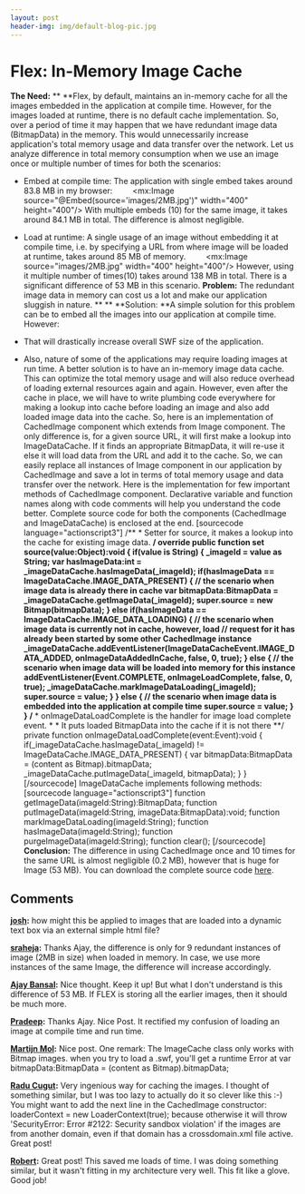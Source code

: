 ```yaml
---
layout: post
header-img: img/default-blog-pic.jpg
---
```


# Flex: In-Memory Image Cache

**The Need:** ** **Flex, by default, maintains an in-memory cache for all the images embedded in the application at compile time. However, for the images loaded at runtime, there is no default cache implementation. So, over a period of time it may happen that we have redundant image data (BitmapData) in the memory. This would unnecessarily increase application's total memory usage and data transfer over the network. Let us analyze difference in total memory consumption when we use an image once or multiple number of times for both the scenarios: 

  * Embed at compile time: The application with single embed takes around 83.8 MB in my browser:          <mx:Image source="@Embed(source='images/2MB.jpg')" width="400" height="400"/> With multiple embeds (10) for the same image, it takes around 84.1 MB in total. The difference is almost negligible. 
  * Load at runtime: A single usage of an image without embedding it at compile time, i.e. by specifying a URL from where image will be loaded at runtime, takes around 85 MB of memory.          <mx:Image source="images/2MB.jpg" width="400" height="400"/> However, using it multiple number of times(10) takes around 138 MB in total. There is a significant difference of 53 MB in this scenario.
**Problem:** The redundant image data in memory can cost us a lot and make our application sluggish in nature. ** ** **Solution: **A simple solution for this problem can be to embed all the images into our application at compile time. However: 

  * That will drastically increase overall SWF size of the application.
  * Also, nature of some of the applications may require loading images at run time.
A better solution is to have an in-memory image data cache. This can optimize the total memory usage and will also reduce overhead of loading external resources again and again. However, even after the cache in place, we will have to write plumbing code everywhere for making a lookup into cache before loading an image and also add loaded image data into the cache. So, here is an implementation of CachedImage component which extends from Image component. The only difference is, for a given source URL, it will first make a lookup into ImageDataCache. If it finds an appropriate BitmapData, it will re-use it else it will load data from the URL and add it to the cache. So, we can easily replace all instances of Image component in our application by CachedImage and save a lot in terms of total memory usage and data transfer over the network. Here is the implementation for few important methods of CachedImage component. Declarative variable and function names along with code comments will help you understand the code better. Complete source code for both the components (CachedImage and ImageDataCache) is enclosed at the end. [sourcecode language="actionscript3"] /** * Setter for source, it makes a lookup into the cache for existing image data. **/ override public function set source(value:Object):void { if(value is String) { _imageId = value as String; var hasImageData:int = _imageDataCache.hasImageData(_imageId); if(hasImageData == ImageDataCache.IMAGE_DATA_PRESENT) { // the scenario when image data is already there in cache var bitmapData:BitmapData = _imageDataCache.getImageData(_imageId); super.source = new Bitmap(bitmapData); } else if(hasImageData == ImageDataCache.IMAGE_DATA_LOADING) { // the scenario when image data is currently not in cache, however, load // request for it has already been started by some other CachedImage instance _imageDataCache.addEventListener(ImageDataCacheEvent.IMAGE_DATA_ADDED, onImageDataAddedInCache, false, 0, true); } else { // the scenario when image data will be loaded into memory for this instance addEventListener(Event.COMPLETE, onImageLoadComplete, false, 0, true); _imageDataCache.markImageDataLoading(_imageId); super.source = value; } } else { // the scenario when image data is embedded into the application at compile time super.source = value; } } /** * onImageDataLoadComplete is the handler for image load complete event. * * It puts loaded BitmapData into the cache if it is not there **/ private function onImageDataLoadComplete(event:Event):void { if(_imageDataCache.hasImageData(_imageId) != ImageDataCache.IMAGE_DATA_PRESENT) { var bitmapData:BitmapData = (content as Bitmap).bitmapData; _imageDataCache.putImageData(_imageId, bitmapData); } } [/sourcecode] ImageDataCache implements following methods: [sourcecode language="actionscript3"] function getImageData(imageId:String):BitmapData; function putImageData(imageId:String, imageData:BitmapData):void; function markImageDataLoading(imageId:String); function hasImageData(imageId:String); function purgeImageData(imageId:String); function clear(); [/sourcecode] **Conclusion:** The difference in using CachedImage once and 10 times for the same URL is almost negligible (0.2 MB), however that is huge for Image (53 MB). You can download the complete source code [here](/wp-content/uploads/2010/11/ImageCacheProject.zip).

## Comments

**[josh](#4973 "2011-01-20 04:52:44"):** how might this be applied to images that are loaded into a dynamic text box via an external simple html file?

**[sraheja](#3401 "2010-11-27 19:09:46"):** Thanks Ajay, the difference is only for 9 redundant instances of image (2MB in size) when loaded in memory. In case, we use more instances of the same Image, the difference will increase accordingly.

**[Ajay Bansal](#3378 "2010-11-26 13:57:26"):** Nice thought. Keep it up! But what I don't understand is this difference of 53 MB. If FLEX is storing all the earlier images, then it should be much more.

**[Pradeep](#5015 "2011-01-24 15:44:00"):** Thanks Ajay. Nice Post. It rectified my confusion of loading an image at compile time and run time.

**[Martijn Mol](#5555 "2011-05-06 15:48:54"):** Nice post. One remark: The ImageCache class only works with Bitmap images. when you try to load a .swf, you'll get a runtime Error at var bitmapData:BitmapData = (content as Bitmap).bitmapData;

**[Radu Cugut](#5781 "2011-07-29 01:11:47"):** Very ingenious way for caching the images. I thought of something similar, but I was too lazy to actually do it so clever like this :-) You might want to add the next line in the CachedImage constructor: loaderContext = new LoaderContext(true); because otherwise it will throw 'SecurityError: Error #2122: Security sandbox violation' if the images are from another domain, even if that domain has a crossdomain.xml file active. Great post!

**[Robert](#8522 "2012-04-21 01:34:26"):** Great post! This saved me loads of time. I was doing something similar, but it wasn't fitting in my architecture very well. This fit like a glove. Good job!

